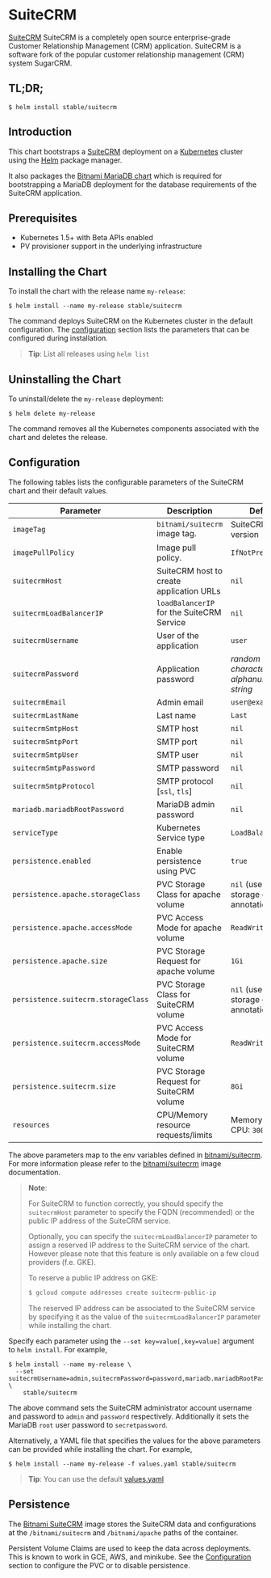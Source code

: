 # SuiteCRM

[SuiteCRM](https://www.suitecrm.com) SuiteCRM is a completely open source enterprise-grade Customer Relationship Management (CRM) application. SuiteCRM is a software fork of the popular customer relationship management (CRM) system SugarCRM.

## TL;DR;

```console
$ helm install stable/suitecrm
```

## Introduction

This chart bootstraps a [SuiteCRM](https://github.com/bitnami/bitnami-docker-suitecrm) deployment on a [Kubernetes](http://kubernetes.io) cluster using the [Helm](https://helm.sh) package manager.

It also packages the [Bitnami MariaDB chart](https://github.com/kubernetes/charts/tree/master/stable/mariadb) which is required for bootstrapping a MariaDB deployment for the database requirements of the SuiteCRM application.

## Prerequisites

- Kubernetes 1.5+ with Beta APIs enabled
- PV provisioner support in the underlying infrastructure

## Installing the Chart

To install the chart with the release name `my-release`:

```console
$ helm install --name my-release stable/suitecrm
```

The command deploys SuiteCRM on the Kubernetes cluster in the default configuration. The [configuration](#configuration) section lists the parameters that can be configured during installation.

> **Tip**: List all releases using `helm list`

## Uninstalling the Chart

To uninstall/delete the `my-release` deployment:

```console
$ helm delete my-release
```

The command removes all the Kubernetes components associated with the chart and deletes the release.

## Configuration

The following tables lists the configurable parameters of the SuiteCRM chart and their default values.

|              Parameter              |                Description                |                   Default                   |
|-------------------------------------|-------------------------------------------|---------------------------------------------|
| `imageTag`                          | `bitnami/suitecrm` image tag.             | SuiteCRM image version                      |
| `imagePullPolicy`                   | Image pull policy.                        | `IfNotPresent`                              |
| `suitecrmHost`                      | SuiteCRM host to create application URLs  | `nil`                                       |
| `suitecrmLoadBalancerIP`            | `loadBalancerIP` for the SuiteCRM Service | `nil`                                       |
| `suitecrmUsername`                  | User of the application                   | `user`                                      |
| `suitecrmPassword`                  | Application password                      | _random 10 character alphanumeric string_   |
| `suitecrmEmail`                     | Admin email                               | `user@example.com`                          |
| `suitecrmLastName`                  | Last name                                 | `Last`                                      |
| `suitecrmSmtpHost`                  | SMTP host                                 | `nil`                                       |
| `suitecrmSmtpPort`                  | SMTP port                                 | `nil`                                       |
| `suitecrmSmtpUser`                  | SMTP user                                 | `nil`                                       |
| `suitecrmSmtpPassword`              | SMTP password                             | `nil`                                       |
| `suitecrmSmtpProtocol`              | SMTP protocol [`ssl`, `tls`]              | `nil`                                       |
| `mariadb.mariadbRootPassword`       | MariaDB admin password                    | `nil`                                       |
| `serviceType`                       | Kubernetes Service type                   | `LoadBalancer`                              |
| `persistence.enabled`               | Enable persistence using PVC              | `true`                                      |
| `persistence.apache.storageClass`   | PVC Storage Class for apache volume       | `nil` (uses alpha storage class annotation) |
| `persistence.apache.accessMode`     | PVC Access Mode for apache volume         | `ReadWriteOnce`                             |
| `persistence.apache.size`           | PVC Storage Request for apache volume     | `1Gi`                                       |
| `persistence.suitecrm.storageClass` | PVC Storage Class for SuiteCRM volume     | `nil` (uses alpha storage class annotation) |
| `persistence.suitecrm.accessMode`   | PVC Access Mode for SuiteCRM volume       | `ReadWriteOnce`                             |
| `persistence.suitecrm.size`         | PVC Storage Request for SuiteCRM volume   | `8Gi`                                       |
| `resources`                         | CPU/Memory resource requests/limits       | Memory: `512Mi`, CPU: `300m`                |

The above parameters map to the env variables defined in [bitnami/suitecrm](http://github.com/bitnami/bitnami-docker-suitecrm). For more information please refer to the [bitnami/suitecrm](http://github.com/bitnami/bitnami-docker-suitecrm) image documentation.

> **Note**:
>
> For SuiteCRM to function correctly, you should specify the `suitecrmHost` parameter to specify the FQDN (recommended) or the public IP address of the SuiteCRM service.
>
> Optionally, you can specify the `suitecrmLoadBalancerIP` parameter to assign a reserved IP address to the SuiteCRM service of the chart. However please note that this feature is only available on a few cloud providers (f.e. GKE).
>
> To reserve a public IP address on GKE:
>
> ```bash
> $ gcloud compute addresses create suitecrm-public-ip
> ```
>
> The reserved IP address can be associated to the SuiteCRM service by specifying it as the value of the `suitecrmLoadBalancerIP` parameter while installing the chart.

Specify each parameter using the `--set key=value[,key=value]` argument to `helm install`. For example,

```console
$ helm install --name my-release \
  --set suitecrmUsername=admin,suitecrmPassword=password,mariadb.mariadbRootPassword=secretpassword \
    stable/suitecrm
```

The above command sets the SuiteCRM administrator account username and password to `admin` and `password` respectively. Additionally it sets the MariaDB `root` user password to `secretpassword`.

Alternatively, a YAML file that specifies the values for the above parameters can be provided while installing the chart. For example,

```console
$ helm install --name my-release -f values.yaml stable/suitecrm
```

> **Tip**: You can use the default [values.yaml](values.yaml)

## Persistence

The [Bitnami SuiteCRM](https://github.com/bitnami/bitnami-docker-suitecrm) image stores the SuiteCRM data and configurations at the `/bitnami/suitecrm` and `/bitnami/apache` paths of the container.

Persistent Volume Claims are used to keep the data across deployments. This is known to work in GCE, AWS, and minikube.
See the [Configuration](#configuration) section to configure the PVC or to disable persistence.
